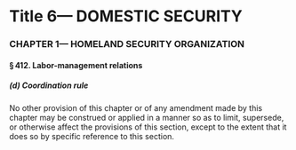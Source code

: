 
# Title 6— DOMESTIC SECURITY
### CHAPTER 1— HOMELAND SECURITY ORGANIZATION
#### § 412. Labor-management relations
##### (d) Coordination rule

No other provision of this chapter or of any amendment made by this chapter may be construed or applied in a manner so as to limit, supersede, or otherwise affect the provisions of this section, except to the extent that it does so by specific reference to this section.

